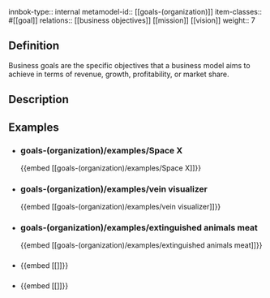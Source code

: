 
innbok-type:: internal
metamodel-id:: [[goals-(organization)]]
item-classes:: #[[goal]]
relations:: [[business objectives]] [[mission]] [[vision]]
weight:: 7

## Definition
Business goals are the specific objectives that a business model aims to achieve in terms of revenue, growth, profitability, or market share.
## Description
## Examples
- ### goals-(organization)/examples/Space X
  {{embed [[goals-(organization)/examples/Space X]]}}
- ### goals-(organization)/examples/vein visualizer
  {{embed [[goals-(organization)/examples/vein visualizer]]}}
- ### goals-(organization)/examples/extinguished animals meat
  {{embed [[goals-(organization)/examples/extinguished animals meat]]}}
- ### 
  {{embed [[]]}}
- ### 
  {{embed [[]]}}


